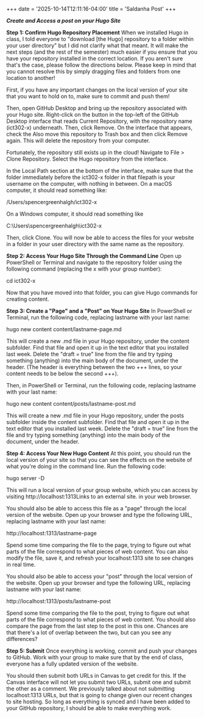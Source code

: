 +++
date = '2025-10-14T12:11:16-04:00'
title = 'Saldanha Post'
+++

***Create and Access a **post** on your Hugo Site***

**Step 1: Confirm Hugo Repository Placement**
When we installed Hugo in class, I told everyone to "download [the Hugo] repository to a folder within your user directory" but I did not clarify what that meant. It will make the next steps (and the rest of the semester) much easier if you ensure that you have your repository installed in the correct location. If you aren't sure that's the case, please follow the directions below. Please keep in mind that you cannot resolve this by simply dragging files and folders from one location to another!

First, if you have any important changes on the local version of your site that you want to hold on to, make sure to commit and push them!

Then, open GitHub Desktop and bring up the repository associated with your Hugo site. Right-click on the button in the top-left of the GitHub Desktop interface that reads Current Repository, with the repository name (ict302-x) underneath. Then, click Remove. On the interface that appears, check the Also move this repository to Trash box and then click Remove again. This will delete the repository from your computer. 

Fortunately, the repository still exists up in the cloud! Navigate to File > Clone Repository. Select the Hugo repository from the interface.

In the Local Path section at the bottom of the interface, make sure that the folder immediately before the ict302-x folder in that filepath is your username on the computer, with nothing in between. On a macOS computer, it should read something like:

/Users/spencergreenhalgh/ict302-x

On a Windows computer, it should read something like

C:\Users\spencergreenhalgh\ict302-x

Then, click Clone. You will now be able to access the files for your website in a folder in your user directory with the same name as the repository. 

**Step 2: Access Your Hugo Site Through the Command Line**
Open up PowerShell or Terminal and navigate to the repository folder using the following command (replacing the x with your group number):

cd ict302-x

Now that you have moved into that folder, you can give Hugo commands for creating content.

**Step 3: Create a "Page" and a "Post" on Your Hugo Site**
In PowerShell or Terminal, run the following code, replacing lastname with your last name: 

hugo new content content/lastname-page.md

This will create a new .md file in your Hugo repository, under the content subfolder. Find that file and open it up in the text editor that you installed last week. Delete the "draft = true" line from the file and try typing something (anything) into the main body of the document, under the header. (The header is everything between the two +++ lines, so your content needs to be below the second +++).

Then, in PowerShell or Terminal, run the following code, replacing lastname with your last name: 

hugo new content content/posts/lastname-post.md 

This will create a new .md file in your Hugo repository, under the posts subfolder inside the content subfolder. Find that file and open it up in the text editor that you installed last week. Delete the "draft = true" line from the file and try typing something (anything) into the main body of the document, under the header.

**Step 4: Access Your New Hugo Content**
At this point, you should run the local version of your site so that you can see the effects on the website of what you're doing in the command line. Run the following code:

hugo server -D

This will run a local version of your group website, which you can access by visiting http://localhost:1313Links to an external site. in your web browser.

You should also be able to access this file as a "page" through the local version of the website. Open up your browser and type the following URL, replacing lastname with your last name: 

http://localhost:1313/lastname-page 

Spend some time comparing the file to the page, trying to figure out what parts of the file correspond to what pieces of web content. You can also modify the file, save it, and refresh your localhost:1313 site to see changes in real time.

You should also be able to access your "post" through the local version of the website. Open up your browser and type the following URL, replacing lastname with your last name: 

http://localhost:1313/posts/lastname-post 

Spend some time comparing the file to the post, trying to figure out what parts of the file correspond to what pieces of web content. You should also compare the page from the last step to the post in this one. Chances are that there's a lot of overlap between the two, but can you see any differences? 

**Step 5: Submit**
Once everything is working, commit and push your changes to GitHub. Work with your group to make sure that by the end of class, everyone has a fully updated version of the website.

You should then submit both URLs in Canvas to get credit for this. If the Canvas interface will not let you submit two URLs, submit one and submit the other as a comment. We previously talked about not submitting localhost:1313 URLs, but that is going to change given our recent changes to site hosting. So long as everything is synced and I have been added to your GitHub repository, I should be able to make everything work.